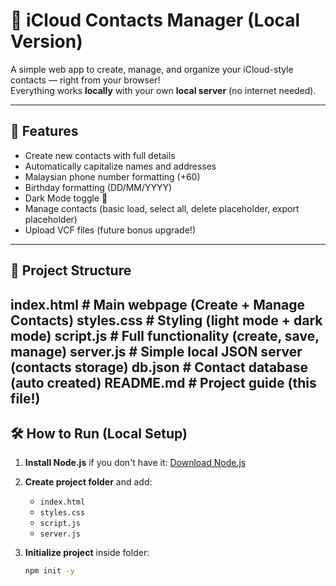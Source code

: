 # 📇 iCloud Contacts Manager (Local Version)

A simple web app to create, manage, and organize your iCloud-style contacts — right from your browser!  
Everything works **locally** with your own **local server** (no internet needed).

---

## 🚀 Features

- Create new contacts with full details
- Automatically capitalize names and addresses
- Malaysian phone number formatting (+60)
- Birthday formatting (DD/MM/YYYY)
- Dark Mode toggle 🌙
- Manage contacts (basic load, select all, delete placeholder, export placeholder)
- Upload VCF files (future bonus upgrade!)

---

## 📁 Project Structure
index.html      # Main webpage (Create + Manage Contacts)
styles.css      # Styling (light mode + dark mode)
script.js       # Full functionality (create, save, manage)
server.js       # Simple local JSON server (contacts storage)
db.json         # Contact database (auto created)
README.md       # Project guide (this file!)
---

## 🛠️ How to Run (Local Setup)

1. **Install Node.js** if you don't have it: [Download Node.js](https://nodejs.org/)

2. **Create project folder** and add:
   - `index.html`
   - `styles.css`
   - `script.js`
   - `server.js`

3. **Initialize project** inside folder:
   ```bash
   npm init -y
